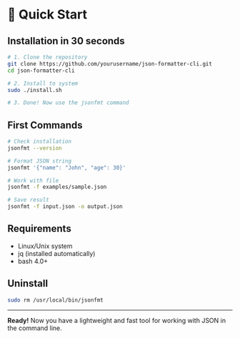 # 🚀 Quick Start

## Installation in 30 seconds

```bash
# 1. Clone the repository
git clone https://github.com/yourusername/json-formatter-cli.git
cd json-formatter-cli

# 2. Install to system
sudo ./install.sh

# 3. Done! Now use the jsonfmt command
```

## First Commands

```bash
# Check installation
jsonfmt --version

# Format JSON string
jsonfmt '{"name": "John", "age": 30}'

# Work with file
jsonfmt -f examples/sample.json

# Save result
jsonfmt -f input.json -o output.json
```

## Requirements

- Linux/Unix system
- jq (installed automatically)
- bash 4.0+

## Uninstall

```bash
sudo rm /usr/local/bin/jsonfmt
```

---

**Ready!** Now you have a lightweight and fast tool for working with JSON in the command line. 